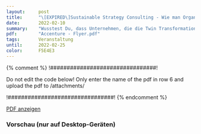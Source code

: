 ```yaml
---
layout:     post
title:      "\[EXPIRED\]Sustainable Strategy Consulting - Wie man Organisationen nachhaltiger macht"
date:       2022-02-10
summary:    "Wusstest Du, dass Unternehmen, die die Twin Transformation aus Nachhaltigkeit und Digitalisierung nutzen, mit 2,5-facher Wahrscheinlichkeit zu den leistungsstärksten Unternehmen von Morgen gehören? Nachhaltigkeit ist in aller Munde und aus keinem C-Level mehr wegzudenken"
pdf:        "Accenture - Flyer.pdf"
tags:       Veranstaltung
until:		2022-02-25
color:      F5E4E3
---
```


{% comment %}
!################################!

Do not edit the code below! Only enter the name of the pdf in row 6 and upload the pdf to /attachments/

!################################!
{% endcomment %}

<a class="btn btn-primary" href="{{ site.url }}/attachments/{{page.pdf}}">PDF anzeigen</a>

<h3>Vorschau (nur auf Desktop-Geräten)</h3>
<div class="d-none d-sm-block">
    <object data="{{ site.url }}/attachments/{{page.pdf}}" width="100%" height="1010" type='application/pdf'>
    </object>
</div>
